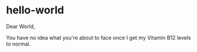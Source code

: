 # hello-world

Dear World,

You have no idea what you're about to face once I get my Vitamin B12 levels to normal.
